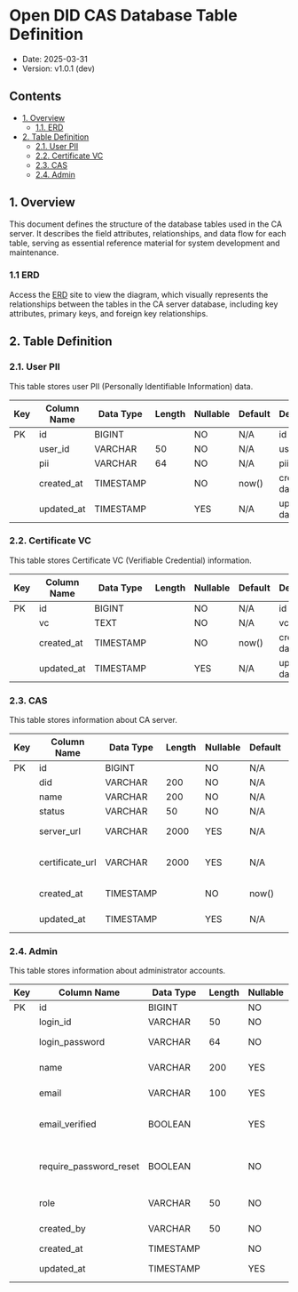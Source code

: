 # Open DID CAS Database Table Definition

- Date: 2025-03-31
- Version: v1.0.1 (dev)

## Contents
- [1. Overview](#1-overview)
  - [1.1. ERD](#11-erd)
- [2. Table Definition](#2-table-definition)
  - [2.1. User PII](#21-user-pii)
  - [2.2. Certificate VC](#22-certificate-vc)
  - [2.3. CAS](#23-cas)
  - [2.4. Admin](#24-admin)

## 1. Overview

This document defines the structure of the database tables used in the CA server. It describes the field attributes, relationships, and data flow for each table, serving as essential reference material for system development and maintenance.

### 1.1 ERD

Access the [ERD](https://www.erdcloud.com/d/5tR4y8YGnkSzeheBN) site to view the diagram, which visually represents the relationships between the tables in the CA server database, including key attributes, primary keys, and foreign key relationships.

## 2. Table Definition

### 2.1. User PII

This table stores user PII (Personally Identifiable Information) data.

| Key  | Column Name        | Data Type  | Length | Nullable | Default  | Description                       |
|------|--------------------|------------|--------|----------|----------|-----------------------------------|
| PK   | id                 | BIGINT     |        | NO       | N/A      | id                                |
|      | user_id            | VARCHAR    | 50     | NO       | N/A      | user id                           |
|      | pii                | VARCHAR    | 64     | NO       | N/A      | pii                               |
|      | created_at         | TIMESTAMP  |        | NO       | now()    | created date                      |
|      | updated_at         | TIMESTAMP  |        | YES      | N/A      | updated date                      |

### 2.2. Certificate VC

This table stores Certificate VC (Verifiable Credential) information.

| Key  | Column Name        | Data Type  | Length | Nullable | Default  | Description                       |
|------|--------------------|------------|--------|----------|----------|-----------------------------------|
| PK   | id                 | BIGINT     |        | NO       | N/A      | id                                |
|      | vc                 | TEXT       |        | NO       | N/A      | vc                                |
|      | created_at         | TIMESTAMP  |        | NO       | now()    | created date                      |
|      | updated_at         | TIMESTAMP  |        | YES      | N/A      | updated date                      |

### 2.3. CAS

This table stores information about CA server.

| Key | Column Name     | Data Type | Length | Nullable | Default | Description             |
| --- | --------------- | --------- | ------ | -------- | ------- | ----------------------- |
| PK  | id              | BIGINT    |        | NO       | N/A     | id                      |
|     | did             | VARCHAR   | 200    | NO       | N/A     | did                     |
|     | name            | VARCHAR   | 200    | NO       | N/A     | name                    |
|     | status          | VARCHAR   | 50     | NO       | N/A     | cas status              |
|     | server_url      | VARCHAR   | 2000   | YES      | N/A     | URL of the CAS server   |
|     | certificate_url | VARCHAR   | 2000   | YES      | N/A     | URL for CAS certificate |
|     | created_at      | TIMESTAMP |        | NO       | now()   | created date            |
|     | updated_at      | TIMESTAMP |        | YES      | N/A     | updated date            |

### 2.4. Admin

This table stores information about administrator accounts.

| Key | Column Name            | Data Type | Length | Nullable | Default | Description                        |
| --- | ---------------------- | --------- | ------ | -------- | ------- | ---------------------------------- |
| PK  | id                     | BIGINT    |        | NO       | N/A     | id                                 |
|     | login_id               | VARCHAR   | 50     | NO       | N/A     | login ID                           |
|     | login_password         | VARCHAR   | 64     | NO       | N/A     | hashed login password              |
|     | name                   | VARCHAR   | 200    | YES      | N/A     | administrator name                 |
|     | email                  | VARCHAR   | 100    | YES      | N/A     | email address                      |
|     | email_verified         | BOOLEAN   |        | YES      | false   | whether email is verified          |
|     | require_password_reset | BOOLEAN   |        | NO       | true    | whether password reset is required |
|     | role                   | VARCHAR   | 50     | NO       | N/A     | administrator role                 |
|     | created_by             | VARCHAR   | 50     | NO       | N/A     | creator's login ID                 |
|     | created_at             | TIMESTAMP |        | NO       | now()   | created date                       |
|     | updated_at             | TIMESTAMP |        | YES      | N/A     | updated date                       |
